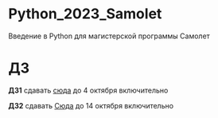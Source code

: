 # Python_2023_Samolet
Введение в Python для магистерской программы Самолет


# ДЗ

**ДЗ1** сдавать [сюда](https://www.dropbox.com/request/EJl5RZR45fthTeUE0Odi) до 4 октября включительно

**ДЗ2** сдавать [Сюда](https://www.dropbox.com/request/XCvX26GE5Sy7hQLSpCRw) до 14 октября включительно

